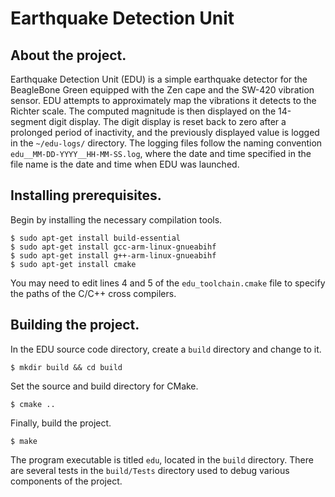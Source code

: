 # Earthquake Detection Unit


## About the project.

Earthquake Detection Unit (EDU) is a simple earthquake detector for the BeagleBone Green equipped with the Zen cape and the SW-420 vibration sensor. EDU attempts to approximately map the vibrations it detects to the Richter scale. The computed magnitude is then displayed on the 14-segment digit display. The digit display is reset back to zero after a prolonged period of inactivity, and the previously displayed value is logged in the `~/edu-logs/` directory. The logging files follow the naming convention `edu__MM-DD-YYYY__HH-MM-SS.log`, where the date and time specified in the file name is the date and time when EDU was launched.


## Installing prerequisites.

Begin by installing the necessary compilation tools.

```shell
$ sudo apt-get install build-essential
$ sudo apt-get install gcc-arm-linux-gnueabihf
$ sudo apt-get install g++-arm-linux-gnueabihf
$ sudo apt-get install cmake
```

You may need to edit lines 4 and 5 of the `edu_toolchain.cmake` file to specify the paths of the C/C++ cross compilers.


## Building the project.

In the EDU source code directory, create a `build` directory and change to it.

```shell
$ mkdir build && cd build
```

Set the source and build directory for CMake.

```shell
$ cmake ..
```

Finally, build the project.

```shell
$ make
```

The program executable is titled `edu`, located in the `build` directory. There are several tests in the `build/Tests` directory used to debug various components of the project.

